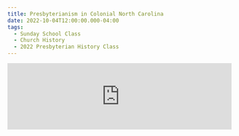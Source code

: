 ```yaml
---
title: Presbyterianism in Colonial North Carolina
date: 2022-10-04T12:00:00.000-04:00
tags:
  - Sunday School Class
  - Church History
  - 2022 Presbyterian History Class
---
```

<iframe tabindex="-1" width="100%" height="150" src="https://embed.sermonaudio.com/player/a/94221611133034/" style="min-width: 150px;" frameborder="0" scrolling="no"></iframe>
